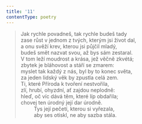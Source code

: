 ```yaml
---
title: '11'
contentType: poetry
---
```


<section>

> Jak rychle povadneš, tak rychle budeš tady  
> zase růst v jednom z tvých, kterým jsi život dal,  
> a onu svěží krev, kterou jsi půjčil mladý,  
> budeš smět nazvat svou, až bys sám zestaral.  
> V tom leží moudrost a krása, jež věčně zkvétá;  
> zbytek je bláhovost a stáří se zmarem:  
> myslet tak každý z nás, byl by to konec světa,  
> za jeden lidský věk by zpustla celá zem.  
> Ti, které Příroda k tvoření nestvořila,  
> zlí, hrubí, ohyzdní, ať zajdou neplodně:  
> hleď, oč víc dává těm, které líp obdařila;  
> chovej ten úrodný její dar úrodně.  
>          Tys její pečetí, kterou si vyřezala,  
>          aby ses otiskl, ne aby sazba stála.

</section>
